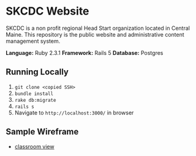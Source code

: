 # SKCDC Website

SKCDC is a non profit regional Head Start organization located in Central Maine. This repository is the public website and administrative content management system. 

  **Language:** Ruby 2.3.1
  **Framework:** Rails 5
  **Database:** Postgres
  
## Running Locally 
  1. ```git clone <copied SSH>```
  2. ```bundle install```
  3. ```rake db:migrate```
  4. ```rails s```
  5. Navigate to ```http://localhost:3000/``` in browser

## Sample Wireframe
* [classroom view](https://wireframe.cc/8XTt3C)

